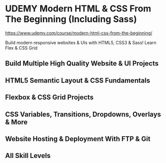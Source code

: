 # UDEMY Modern HTML & CSS From The Beginning (Including Sass)

https://www.udemy.com/course/modern-html-css-from-the-beginning/

Build modern responsive websites & UIs with HTML5, CSS3 & Sass! Learn Flex & CSS Grid

## Build Multiple High Quality Website & UI Projects
## HTML5 Semantic Layout & CSS Fundamentals
## Flexbox & CSS Grid Projects
## CSS Variables, Transitions, Dropdowns, Overlays & More
## Website Hosting & Deployment With FTP & Git
## All Skill Levels